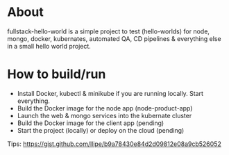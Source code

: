 # About
fullstack-hello-world is a simple project to test (hello-worlds) for node, mongo, docker, kubernates, automated QA, CD pipelines &amp; everything else in a small hello world project.

# How to build/run
* Install Docker, kubectl & minikube if you are running locally. Start everything.
* Build the Docker image for the node app (node-product-app)
* Launch the web & mongo services into the kubernate cluster
* Build the Docker image for the client app (pending)
* Start the project (locally) or deploy on the cloud (pending)

Tips: https://gist.github.com/llipe/b9a78430e84d2d09812e08a9cb526052
